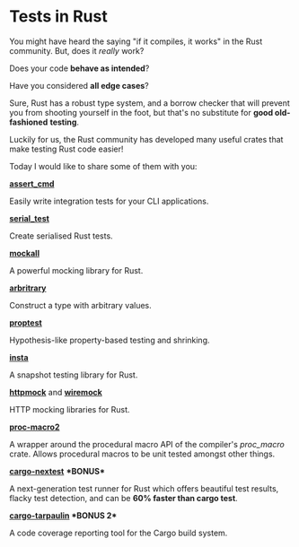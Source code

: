 # Tests in Rust


You might have heard the saying "if it compiles, it works" in the Rust community. But, does it _really_ work?

Does your code **behave as intended**?

Have you considered **all edge cases**?

Sure, Rust has a robust type system, and a borrow checker that will prevent you from shooting yourself in the foot, but that's no substitute for **good old-fashioned** **testing**.

Luckily for us, the Rust community has developed many useful crates that make testing Rust code easier!

Today I would like to share some of them with you:

[**assert\_cmd**](https://letsgetrusty.krtra.com/c/Fh4RlEodjOoQ/JPaK)

Easily write integration tests for your CLI applications.

**[serial\_test](https://letsgetrusty.krtra.com/c/kNCWvch2PHrK/JPaK)**

Create serialised Rust tests.

[**mockall**](https://letsgetrusty.krtra.com/c/UPiKe7R6AVYf/JPaK)

A powerful mocking library for Rust.

[**arbritrary**](https://letsgetrusty.krtra.com/c/b1Jm7vrd58Za/JPaK)

Construct a type with arbitrary values.

**[proptest](https://letsgetrusty.krtra.com/c/oU7mh2wG9ulF/JPaK)**

Hypothesis-like property-based testing and shrinking.

[**insta**](https://letsgetrusty.krtra.com/c/AlLOYmrcIpdT/JPaK)

A snapshot testing library for Rust.

[**httpmock**](https://letsgetrusty.krtra.com/c/dMxZjLAt71Cp/JPaK) and **[wiremock](https://letsgetrusty.krtra.com/c/9H8JKs4OqBXc/JPaK)**

HTTP mocking libraries for Rust.

[**proc-macro2**](https://letsgetrusty.krtra.com/c/7h3Wx1tpVma4/JPaK)

A wrapper around the procedural macro API of the compiler's _proc\_macro_ crate. Allows procedural macros to be unit tested amongst other things.

**[cargo-nextest](https://letsgetrusty.krtra.com/c/VmQnL8fXul9c/JPaK)** **\*BONUS\***

A next-generation test runner for Rust which offers beautiful test results, flacky test detection, and can be **60% faster than cargo test**.

**[cargo-tarpaulin](https://letsgetrusty.krtra.com/c/BZGsOIz7q4oQ/JPaK) \*BONUS 2\***

A code coverage reporting tool for the Cargo build system.

